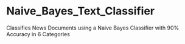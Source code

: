 # Naive_Bayes_Text_Classifier
Classifies News Documents using a Naive Bayes Classifier with 90% Accuracy in 6 Categories 
